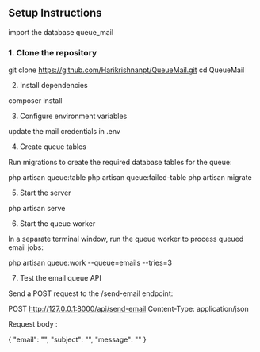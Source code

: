 ## Setup Instructions

import the database queue_mail 

### 1. Clone the repository

git clone https://github.com/Harikrishnanpt/QueueMail.git
cd QueueMail

2. Install dependencies

composer install

3. Configure environment variables

 update the mail credentials in .env

4. Create queue tables

Run migrations to create the required database tables for the queue:

php artisan queue:table
php artisan queue:failed-table
php artisan migrate

5. Start the  server

php artisan serve

6. Start the queue worker

In a separate terminal window, run the queue worker to process queued email jobs:

php artisan queue:work --queue=emails --tries=3

7. Test the email queue API

Send a POST request to the /send-email endpoint:

POST http://127.0.0.1:8000/api/send-email
Content-Type: application/json

Request body :

{
  "email": "",
  "subject": "",
  "message": ""
}

